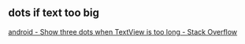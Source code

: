 ## dots if text too big
[android - Show three dots when TextView is too long - Stack Overflow](https://stackoverflow.com/questions/56357722/show-three-dots-when-textview-is-too-long)